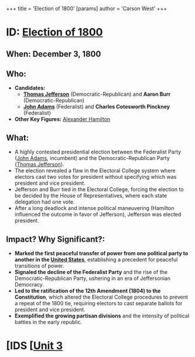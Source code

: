 +++
 title = 'Election of 1800'
[params]
	author = 'Carson West'
+++
# ID: [Election of 1800](./../election-of-1800/) 
## When: December 3, 1800

## Who: 
- **Candidates:** 
    - **[Thomas Jefferson](./../thomas-jefferson/)** (Democratic-Republican) and **Aaron Burr** (Democratic-Republican)
    - **[John Adams](./../john-adams/)** (Federalist) and **Charles Cotesworth Pinckney** (Federalist)
- **Other Key Figures:** [Alexander Hamilton](./../alexander-hamilton/)

## What: 
- A highly contested presidential election between the Federalist Party ([John Adams](./../john-adams/), incumbent) and the Democratic-Republican Party ([Thomas Jefferson](./../thomas-jefferson/)). 
- The election revealed a flaw in the Electoral College system where electors cast two votes for president without specifying which was president and vice president.
- Jefferson and Burr tied in the Electoral College, forcing the election to be decided by the House of Representatives, where each state delegation had one vote.
- After a long deadlock and intense political maneuvering (Hamilton influenced the outcome in favor of Jefferson), Jefferson was elected president.

## Impact? Why Significant?: 
- **Marked the first peaceful transfer of power from one political party to another in the [United States](./../united-states/)**, establishing a precedent for peaceful transitions of power.
- **Signaled the decline of the Federalist Party** and the rise of the Democratic-Republican Party, ushering in an era of Jeffersonian Democracy.
- **Led to the ratification of the 12th Amendment (1804) to the Constitution**, which altered the Electoral College procedures to prevent a repeat of the 1800 tie, requiring electors to cast separate ballots for president and vice president. 
- **Exemplified the growing partisan divisions** and the intensity of political battles in the early republic. 

# [IDS [[Unit 3](./../ids-[[unit-3/)